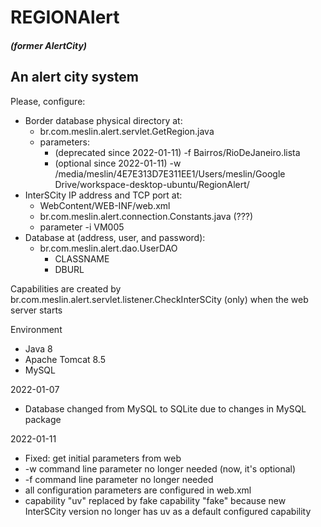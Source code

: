 # REGIONAlert
##### (former AlertCity)
## An alert city system

Please, configure:
* Border database physical directory at:
  * br.com.meslin.alert.servlet.GetRegion.java
  * parameters:
    * (deprecated since 2022-01-11) -f Bairros/RioDeJaneiro.lista
    * (optional since 2022-01-11) -w /media/meslin/4E7E313D7E311EE1/Users/meslin/Google Drive/workspace-desktop-ubuntu/RegionAlert/
* InterSCity IP address and TCP port at:
  * WebContent/WEB-INF/web.xml
  * br.com.meslin.alert.connection.Constants.java (???)
  * parameter -i VM005
* Database at (address, user, and password):
  * br.com.meslin.alert.dao.UserDAO
    * CLASSNAME
    * DBURL

Capabilities are created by br.com.meslin.alert.servlet.listener.CheckInterSCity (only) when the web server starts

Environment
* Java 8
* Apache Tomcat 8.5
* MySQL


2022-01-07
* Database changed from MySQL to SQLite due to changes in MySQL package

2022-01-11
* Fixed: get initial parameters from web
* -w command line parameter no longer needed (now, it's optional)
* -f command line parameter no longer needed
* all configuration parameters are configured in web.xml
* capability "uv" replaced by fake capability "fake" because new InterSCity version no longer has uv as a default configured capability
